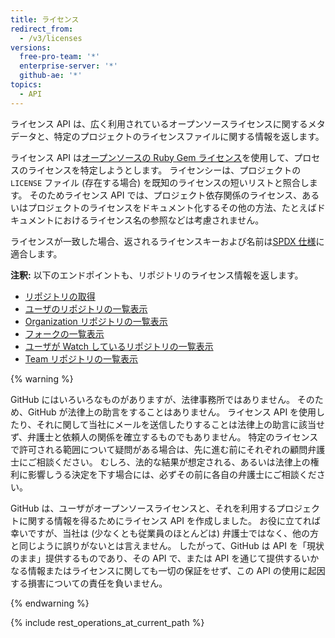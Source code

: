 ```yaml
---
title: ライセンス
redirect_from:
  - /v3/licenses
versions:
  free-pro-team: '*'
  enterprise-server: '*'
  github-ae: '*'
topics:
  - API
---
```


ライセンス API は、広く利用されているオープンソースライセンスに関するメタデータと、特定のプロジェクトのライセンスファイルに関する情報を返します。

ライセンス API は[オープンソースの Ruby Gem ライセンス](https://github.com/benbalter/licensee)を使用して、プロセスのライセンスを特定しようとします。 ライセンシーは、プロジェクトの `LICENSE` ファイル (存在する場合) を既知のライセンスの短いリストと照合します。 そのためライセンス API では、プロジェクト依存関係のライセンス、あるいはプロジェクトのライセンスをドキュメント化するその他の方法、たとえばドキュメントにおけるライセンス名の参照などは考慮されません。

ライセンスが一致した場合、返されるライセンスキーおよび名前は[SPDX 仕様](https://spdx.org/)に適合します。

**注釈:** 以下のエンドポイントも、リポジトリのライセンス情報を返します。

- [リポジトリの取得](/rest/reference/repos#get-a-repository)
- [ユーザのリポジトリの一覧表示](/rest/reference/repos#list-repositories-for-a-user)
- [Organization リポジトリの一覧表示](/rest/reference/repos#list-organization-repositories)
- [フォークの一覧表示](/rest/reference/repos#list-forks)
- [ユーザが Watch しているリポジトリの一覧表示](/rest/reference/activity#list-repositories-watched-by-a-user)
- [Team リポジトリの一覧表示](/rest/reference/teams#list-team-repositories)

{% warning %}

GitHub にはいろいろなものがありますが、法律事務所ではありません。 そのため、GitHub が法律上の助言をすることはありません。 ライセンス API を使用したり、それに関して当社にメールを送信したりすることは法律上の助言に該当せず、弁護士と依頼人の関係を確立するものでもありません。 特定のライセンスで許可される範囲について疑問がある場合は、先に進む前にそれぞれの顧問弁護士にご相談ください。 むしろ、法的な結果が想定される、あるいは法律上の権利に影響しうる決定を下す場合には、必ずその前に各自の弁護士にご相談ください。

GitHub は、ユーザがオープンソースライセンスと、それを利用するプロジェクトに関する情報を得るためにライセンス API を作成しました。 お役に立てれば幸いですが、当社は (少なくとも従業員のほとんどは) 弁護士ではなく、他の方と同じように誤りがないとは言えません。 したがって、GitHub は API を「現状のまま」提供するものであり、その API で、または API を通じて提供するいかなる情報またはライセンスに関しても一切の保証をせず、この API の使用に起因する損害についての責任を負いません。

{% endwarning %}

{% include rest_operations_at_current_path %}
